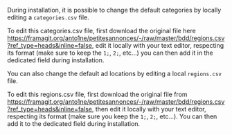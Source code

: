 During installation, it is possible to change the default categories by locally editing a `categories.csv` file. 

To edit this categories.csv file, first download the original file here https://framagit.org/anto1ne/petitesannonces/-/raw/master/bdd/regions.csv?ref_type=heads&inline=false, edit it locally with your text editor, respecting its format (make sure to keep the `1;`, `2;`, etc...) you can then add it in the dedicated field during installation.

You can also change the default ad locations by editing a local `regions.csv` file. 

To edit this regions.csv file, first download the original file from https://framagit.org/anto1ne/petitesannonces/-/raw/master/bdd/regions.csv?ref_type=heads&inline=false, then edit it locally with your text editor, respecting its format (make sure you keep the `1;`, `2;`, etc...). You can then add it to the dedicated field during installation.